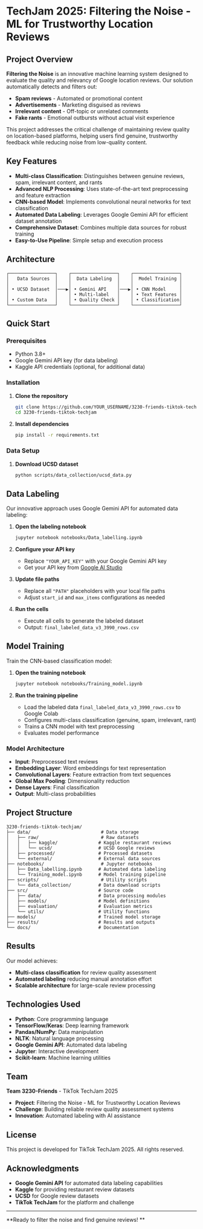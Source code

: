 # TechJam 2025: Filtering the Noise - ML for Trustworthy Location Reviews

## Project Overview

**Filtering the Noise** is an innovative machine learning system designed to evaluate the quality and relevancy of Google location reviews. Our solution automatically detects and filters out:
- **Spam reviews** - Automated or promotional content
- **Advertisements** - Marketing disguised as reviews  
- **Irrelevant content** - Off-topic or unrelated comments
- **Fake rants** - Emotional outbursts without actual visit experience

This project addresses the critical challenge of maintaining review quality on location-based platforms, helping users find genuine, trustworthy feedback while reducing noise from low-quality content.

## Key Features

- **Multi-class Classification**: Distinguishes between genuine reviews, spam, irrelevant content, and rants
- **Advanced NLP Processing**: Uses state-of-the-art text preprocessing and feature extraction
- **CNN-based Model**: Implements convolutional neural networks for text classification
- **Automated Data Labeling**: Leverages Google Gemini API for efficient dataset annotation
- **Comprehensive Dataset**: Combines multiple data sources for robust training
- **Easy-to-Use Pipeline**: Simple setup and execution process

## Architecture

```
┌─────────────────┐    ┌─────────────────┐    ┌─────────────────┐
│   Data Sources  │    │  Data Labeling  │    │  Model Training │
│                 │    │                 │    │                 │
│ • UCSD Dataset  │───▶│ • Gemini API    │───▶│ • CNN Model     │
│                 │    │ • Multi-label   │    │ • Text Features │
│ • Custom Data   │    │ • Quality Check │    │ • Classification│
└─────────────────┘    └─────────────────┘    └─────────────────┘
```

## Quick Start

### Prerequisites

- Python 3.8+
- Google Gemini API key (for data labeling)
- Kaggle API credentials (optional, for additional data)

### Installation

1. **Clone the repository**
   ```bash
   git clone https://github.com/YOUR_USERNAME/3230-friends-tiktok-techjam.git
   cd 3230-friends-tiktok-techjam
   ```

2. **Install dependencies**
   ```bash
   pip install -r requirements.txt
   ```


### Data Setup

1. **Download UCSD dataset**
   ```bash
   python scripts/data_collection/ucsd_data.py
   ```


## Data Labeling

Our innovative approach uses Google Gemini API for automated data labeling:

1. **Open the labeling notebook**
   ```bash
   jupyter notebook notebooks/Data_labelling.ipynb
   ```

2. **Configure your API key**
   - Replace `"YOUR_API_KEY"` with your Google Gemini API key
   - Get your API key from [Google AI Studio](https://aistudio.google.com/app/apikey)

3. **Update file paths**
   - Replace all `"PATH"` placeholders with your local file paths
   - Adjust `start_id` and `max_items` configurations as needed

4. **Run the cells**
   - Execute all cells to generate the labeled dataset
   - Output: `final_labeled_data_v3_3990_rows.csv`

## Model Training

Train the CNN-based classification model:

1. **Open the training notebook**
   ```bash
   jupyter notebook notebooks/Training_model.ipynb
   ```

2. **Run the training pipeline**
   - Load the labeled data `final_labeled_data_v3_3990_rows.csv` to Google Colab
   - Configures multi-class classification (genuine, spam, irrelevant, rant)
   - Trains a CNN model with text preprocessing
   - Evaluates model performance

### Model Architecture

- **Input**: Preprocessed text reviews
- **Embedding Layer**: Word embeddings for text representation
- **Convolutional Layers**: Feature extraction from text sequences
- **Global Max Pooling**: Dimensionality reduction
- **Dense Layers**: Final classification
- **Output**: Multi-class probabilities

## Project Structure

```
3230-friends-tiktok-techjam/
├── data/                          # Data storage
│   ├── raw/                       # Raw datasets
│   │   ├── kaggle/               # Kaggle restaurant reviews
│   │   └── ucsd/                 # UCSD Google reviews
│   ├── processed/                # Processed datasets
│   └── external/                 # External data sources
├── notebooks/                     # Jupyter notebooks
│   ├── Data_labelling.ipynb      # Automated data labeling
│   └── Training_model.ipynb      # Model training pipeline
├── scripts/                       # Utility scripts
│   └── data_collection/          # Data download scripts
├── src/                          # Source code
│   ├── data/                     # Data processing modules
│   ├── models/                   # Model definitions
│   ├── evaluation/               # Evaluation metrics
│   └── utils/                    # Utility functions
├── models/                       # Trained model storage
├── results/                      # Results and outputs
└── docs/                         # Documentation
```


## Results

Our model achieves:
- **Multi-class classification** for review quality assessment
- **Automated labeling** reducing manual annotation effort
- **Scalable architecture** for large-scale review processing

## Technologies Used

- **Python**: Core programming language
- **TensorFlow/Keras**: Deep learning framework
- **Pandas/NumPy**: Data manipulation
- **NLTK**: Natural language processing
- **Google Gemini API**: Automated data labeling
- **Jupyter**: Interactive development
- **Scikit-learn**: Machine learning utilities

## Team

**Team 3230-Friends** - TikTok TechJam 2025

- **Project**: Filtering the Noise - ML for Trustworthy Location Reviews
- **Challenge**: Building reliable review quality assessment systems
- **Innovation**: Automated labeling with AI assistance

## License

This project is developed for TikTok TechJam 2025. All rights reserved.

## Acknowledgments

- **Google Gemini API** for automated data labeling capabilities
- **Kaggle** for providing restaurant review datasets
- **UCSD** for Google review datasets
- **TikTok TechJam** for the platform and challenge

---

**Ready to filter the noise and find genuine reviews! **
